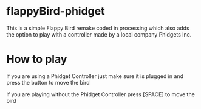 # flappyBird-phidget
This is a simple Flappy Bird remake coded in processing which also adds the option to play with a controller made by a local company Phidgets Inc.


# How to play
If you are using a Phidget Controller just make sure it is plugged in and press the button to move the bird

If you are playing without the Phidget Controller press [SPACE] to move the bird
